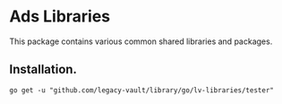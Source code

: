 # Ads Libraries

This package contains various common shared libraries and packages.

## Installation.

```
go get -u "github.com/legacy-vault/library/go/lv-libraries/tester"
```
